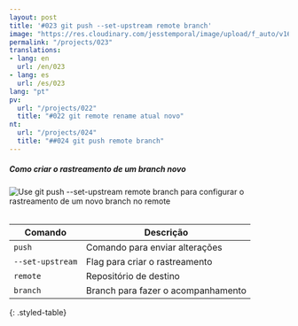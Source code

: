 ```yaml
---
layout: post
title: '#023 git push --set-upstream remote branch'
image: "https://res.cloudinary.com/jesstemporal/image/upload/f_auto/v1642878674/gitfichas/pt/023/thumbnail_wvzg8c.jpg"
permalink: "/projects/023"
translations:
- lang: en
  url: /en/023
- lang: es
  url: /es/023  
lang: "pt"
pv:
  url: "/projects/022"
  title: "#022 git remote rename atual novo"
nt:
  url: "/projects/024"
  title: "##024 git push remote branch"
---
```

##### Como criar o rastreamento de um branch novo

<img alt="Use git push --set-upstream remote branch para configurar o rastreamento de um novo branch no remote" src="https://res.cloudinary.com/jesstemporal/image/upload/v1642878674/gitfichas/pt/023/full_yl587n.jpg"><br><br>

| Comando | Descrição |
|---------|-------------|
| `push` | Comando para enviar alterações |
| `--set-upstream` | Flag para criar o rastreamento |
| `remote` | Repositório de destino |
| `branch` | Branch para fazer o acompanhamento |
{: .styled-table}
